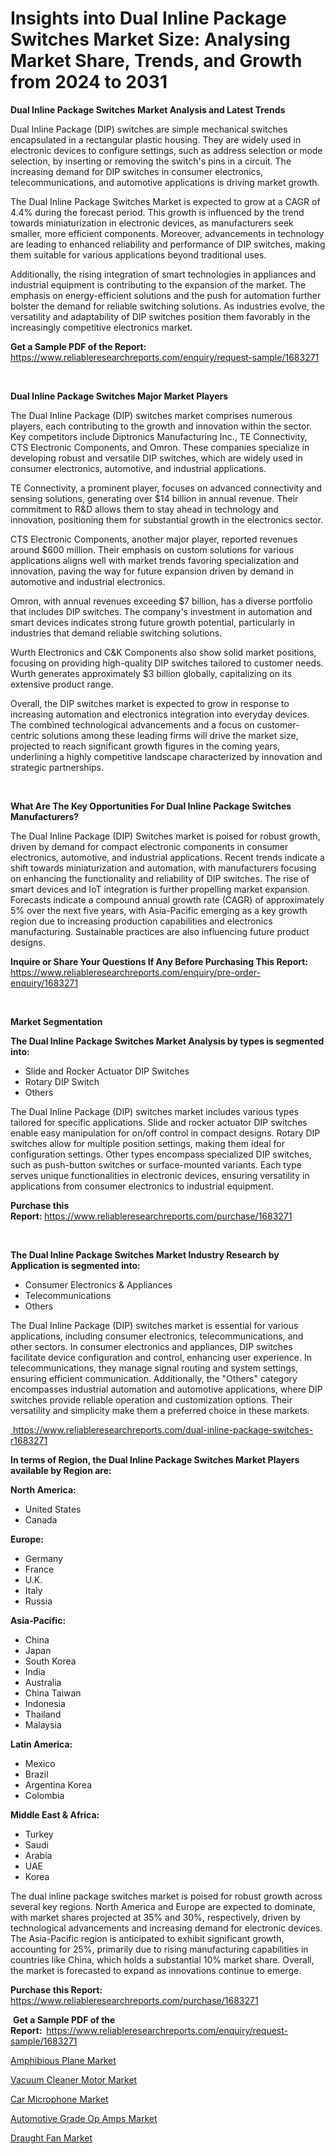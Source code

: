 <p><h1>Insights into Dual Inline Package Switches Market Size: Analysing Market Share, Trends, and Growth from 2024 to 2031</h1></p><p><strong>Dual Inline Package Switches Market Analysis and Latest Trends</strong></p>
<p><p>Dual Inline Package (DIP) switches are simple mechanical switches encapsulated in a rectangular plastic housing. They are widely used in electronic devices to configure settings, such as address selection or mode selection, by inserting or removing the switch's pins in a circuit. The increasing demand for DIP switches in consumer electronics, telecommunications, and automotive applications is driving market growth. </p><p>The Dual Inline Package Switches Market is expected to grow at a CAGR of 4.4% during the forecast period. This growth is influenced by the trend towards miniaturization in electronic devices, as manufacturers seek smaller, more efficient components. Moreover, advancements in technology are leading to enhanced reliability and performance of DIP switches, making them suitable for various applications beyond traditional uses. </p><p>Additionally, the rising integration of smart technologies in appliances and industrial equipment is contributing to the expansion of the market. The emphasis on energy-efficient solutions and the push for automation further bolster the demand for reliable switching solutions. As industries evolve, the versatility and adaptability of DIP switches position them favorably in the increasingly competitive electronics market.</p></p>
<p><strong>Get a Sample PDF of the Report:&nbsp;</strong> <a href="https://www.reliableresearchreports.com/enquiry/request-sample/1683271?utm_campaign=24&utm_medium=2&utm_source=Github&utm_content=ia&utm_term=15102024&utm_id=dual-inline-package-switches">https://www.reliableresearchreports.com/enquiry/request-sample/1683271</a></p>
<p>&nbsp;</p>
<p><strong>Dual Inline Package Switches Major Market Players</strong></p>
<p><p>The Dual Inline Package (DIP) switches market comprises numerous players, each contributing to the growth and innovation within the sector. Key competitors include Diptronics Manufacturing Inc., TE Connectivity, CTS Electronic Components, and Omron. These companies specialize in developing robust and versatile DIP switches, which are widely used in consumer electronics, automotive, and industrial applications.</p><p>TE Connectivity, a prominent player, focuses on advanced connectivity and sensing solutions, generating over $14 billion in annual revenue. Their commitment to R&D allows them to stay ahead in technology and innovation, positioning them for substantial growth in the electronics sector.</p><p>CTS Electronic Components, another major player, reported revenues around $600 million. Their emphasis on custom solutions for various applications aligns well with market trends favoring specialization and innovation, paving the way for future expansion driven by demand in automotive and industrial electronics.</p><p>Omron, with annual revenues exceeding $7 billion, has a diverse portfolio that includes DIP switches. The company's investment in automation and smart devices indicates strong future growth potential, particularly in industries that demand reliable switching solutions.</p><p>Wurth Electronics and C&K Components also show solid market positions, focusing on providing high-quality DIP switches tailored to customer needs. Wurth generates approximately $3 billion globally, capitalizing on its extensive product range.</p><p>Overall, the DIP switches market is expected to grow in response to increasing automation and electronics integration into everyday devices. The combined technological advancements and a focus on customer-centric solutions among these leading firms will drive the market size, projected to reach significant growth figures in the coming years, underlining a highly competitive landscape characterized by innovation and strategic partnerships.</p></p>
<p>&nbsp;</p>
<p><strong>What Are The Key Opportunities For Dual Inline Package Switches Manufacturers?</strong></p>
<p><p>The Dual Inline Package (DIP) Switches market is poised for robust growth, driven by demand for compact electronic components in consumer electronics, automotive, and industrial applications. Recent trends indicate a shift towards miniaturization and automation, with manufacturers focusing on enhancing the functionality and reliability of DIP switches. The rise of smart devices and IoT integration is further propelling market expansion. Forecasts indicate a compound annual growth rate (CAGR) of approximately 5% over the next five years, with Asia-Pacific emerging as a key growth region due to increasing production capabilities and electronics manufacturing. Sustainable practices are also influencing future product designs.</p></p>
<p><strong>Inquire or Share Your Questions If Any Before Purchasing This Report:</strong> <a href="https://www.reliableresearchreports.com/enquiry/pre-order-enquiry/1683271?utm_campaign=24&utm_medium=2&utm_source=Github&utm_content=ia&utm_term=15102024&utm_id=dual-inline-package-switches">https://www.reliableresearchreports.com/enquiry/pre-order-enquiry/1683271</a></p>
<p>&nbsp;</p>
<p><strong>Market Segmentation</strong></p>
<p><strong>The Dual Inline Package Switches Market Analysis by types is segmented into:</strong></p>
<p><ul><li>Slide and Rocker Actuator DIP Switches</li><li>Rotary DIP Switch</li><li>Others</li></ul></p>
<p><p>The Dual Inline Package (DIP) switches market includes various types tailored for specific applications. Slide and rocker actuator DIP switches enable easy manipulation for on/off control in compact designs. Rotary DIP switches allow for multiple position settings, making them ideal for configuration settings. Other types encompass specialized DIP switches, such as push-button switches or surface-mounted variants. Each type serves unique functionalities in electronic devices, ensuring versatility in applications from consumer electronics to industrial equipment.</p></p>
<p><strong>Purchase this Report:&nbsp;</strong><a href="https://www.reliableresearchreports.com/purchase/1683271?utm_campaign=24&utm_medium=2&utm_source=Github&utm_content=ia&utm_term=15102024&utm_id=dual-inline-package-switches">https://www.reliableresearchreports.com/purchase/1683271</a></p>
<p>&nbsp;</p>
<p><strong>The Dual Inline Package Switches Market Industry Research by Application is segmented into:</strong></p>
<p><ul><li>Consumer Electronics & Appliances</li><li>Telecommunications</li><li>Others</li></ul></p>
<p><p>The Dual Inline Package (DIP) switches market is essential for various applications, including consumer electronics, telecommunications, and other sectors. In consumer electronics and appliances, DIP switches facilitate device configuration and control, enhancing user experience. In telecommunications, they manage signal routing and system settings, ensuring efficient communication. Additionally, the "Others" category encompasses industrial automation and automotive applications, where DIP switches provide reliable operation and customization options. Their versatility and simplicity make them a preferred choice in these markets.</p></p>
<p><a href="https://www.reliableresearchreports.com/dual-inline-package-switches-r1683271?utm_campaign=24&utm_medium=2&utm_source=Github&utm_content=ia&utm_term=15102024&utm_id=dual-inline-package-switches">&nbsp;https://www.reliableresearchreports.com/dual-inline-package-switches-r1683271</a></p>
<p><strong>In terms of Region, the Dual Inline Package Switches Market Players available by Region are:</strong></p>
<p>
    <p> <strong> North America: </strong>
        <ul>
            <li>United States</li>
            <li>Canada</li>
        </ul>
        </p> 
    <p> <strong> Europe: </strong>
        <ul>
            <li>Germany</li>
            <li>France</li>
            <li>U.K.</li>
            <li>Italy</li>
            <li>Russia</li>
        </ul>
        </p> 
    <p> <strong> Asia-Pacific: </strong>
        <ul>
            <li>China</li>
            <li>Japan</li>
            <li>South Korea</li>
            <li>India</li>
            <li>Australia</li>
            <li>China Taiwan</li>
            <li>Indonesia</li>
            <li>Thailand</li>
            <li>Malaysia</li>
        </ul>
        </p> 
    <p> <strong> Latin America: </strong>
        <ul>
            <li>Mexico</li>
            <li>Brazil</li>
            <li>Argentina Korea</li>
            <li>Colombia</li>
        </ul>
        </p> 
    <p> <strong> Middle East & Africa: </strong>
        <ul>
            <li>Turkey</li>
            <li>Saudi</li>
            <li>Arabia</li>
            <li>UAE</li>
            <li>Korea</li>
        </ul>
    </p>
    </p>
<p><p>The dual inline package switches market is poised for robust growth across several key regions. North America and Europe are expected to dominate, with market shares projected at 35% and 30%, respectively, driven by technological advancements and increasing demand for electronic devices. The Asia-Pacific region is anticipated to exhibit significant growth, accounting for 25%, primarily due to rising manufacturing capabilities in countries like China, which holds a substantial 10% market share. Overall, the market is forecasted to expand as innovations continue to emerge.</p></p>
<p><strong>Purchase this Report: </strong><a href="https://www.reliableresearchreports.com/purchase/1683271?utm_campaign=24&utm_medium=2&utm_source=Github&utm_content=ia&utm_term=15102024&utm_id=dual-inline-package-switches">https://www.reliableresearchreports.com/purchase/1683271</a></p>
<p>&nbsp;<strong>Get a Sample PDF of the Report:&nbsp;&nbsp;</strong><a href="https://www.reliableresearchreports.com/enquiry/request-sample/1683271?utm_campaign=24&utm_medium=2&utm_source=Github&utm_content=ia&utm_term=15102024&utm_id=dual-inline-package-switches">https://www.reliableresearchreports.com/enquiry/request-sample/1683271</a></p>
<p><strong></strong></p>
<p><p><a href="https://www.linkedin.com/pulse/future-ready-strategic-insights-global-amphibious-plane-market-fr8if?utm_campaign=24&utm_medium=2&utm_source=Github&utm_content=ia&utm_term=15102024&utm_id=dual-inline-package-switches">Amphibious Plane Market</a></p><p><a href="https://issuu.com/reportprime-2/docs/vacuum-cleaner-motor-market-size-20_ed6909188eefce?utm_campaign=24&utm_medium=2&utm_source=Github&utm_content=ia&utm_term=15102024&utm_id=dual-inline-package-switches">Vacuum Cleaner Motor Market</a></p><p><a href="https://www.linkedin.com/pulse/car-microphone-market-velocity-69-cagr-trajectory-2024-2031-m720f?utm_campaign=24&utm_medium=2&utm_source=Github&utm_content=ia&utm_term=15102024&utm_id=dual-inline-package-switches">Car Microphone Market</a></p><p><a href="https://github.com/sakalstgliemsk/Market-Research-Report-List-1/blob/main/automotive-grade-op-amps-market.md?utm_campaign=24&utm_medium=2&utm_source=Github&utm_content=ia&utm_term=15102024&utm_id=dual-inline-package-switches">Automotive Grade Op Amps Market</a></p><p><a href="https://issuu.com/reportprime-2/docs/draught-fan-market-size-2030.pptx_0d5c3ebaeb330d?utm_campaign=24&utm_medium=2&utm_source=Github&utm_content=ia&utm_term=15102024&utm_id=dual-inline-package-switches">Draught Fan Market</a></p></p>
